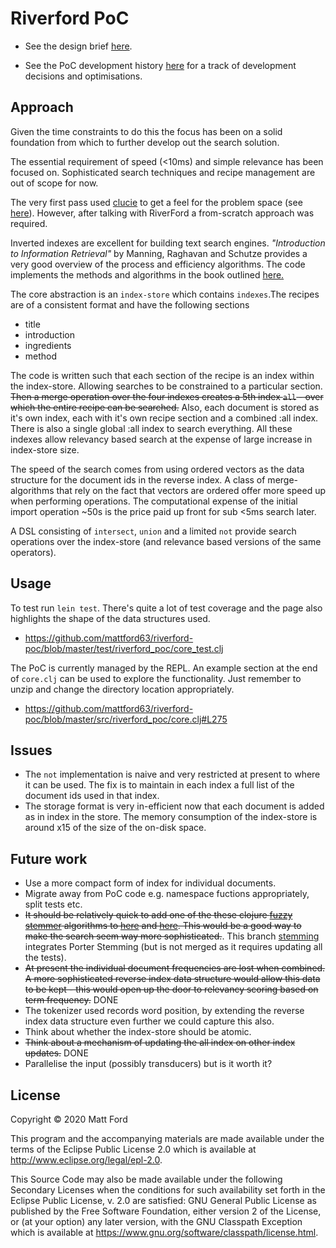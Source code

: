 # Riverford PoC

- See the design brief [here](https://github.com/riverford/recipe-search-tech-test).

- See the PoC development history
[here](https://github.com/mattford63/riverford-poc/commits/master) for
a track of development decisions and optimisations.

## Approach

Given the time constraints to do this the focus has been on a solid
foundation from which to further develop out the search solution.

The essential requirement of speed (<10ms) and simple relevance has been
focused on. Sophisticated search techniques and recipe management are
out of scope for now.

The very first pass used
[clucie](https://github.com/federkasten/clucie) to get a feel for the
problem space (see
[here](https://github.com/mattford63/riverford-poc/blob/b7f7e4901a762d387f80943af4aab2c49d9601b7/src/riverford_poc/core.clj)).
However, after talking with RiverFord a from-scratch approach was
required.

Inverted indexes are excellent for building text search
engines. _"Introduction to Information Retrieval"_ by Manning,
Raghavan and Schutze provides a very good overview of the process and
efficiency algorithms.  The code implements the methods and algorithms
in the book outlined
[here.](https://nlp.stanford.edu/IR-book/html/htmledition/a-first-take-at-building-an-inverted-index-1.html)

The core abstraction is an `index-store` which contains `indexes`.The
recipes are of a consistent format and have the following sections

- title
- introduction
- ingredients
- method

The code is written such that each section of the recipe is an index
within the index-store.  Allowing searches to be constrained to a
particular section.  ~~Then a merge operation over the four indexes
creates a 5th index `all` - over which the entire recipe can be
searched.~~ Also, each document is stored as it's own index, each with
it's own recipe section and a combined :all index.  There is also a
single global :all index to search everything.  All these indexes
allow relevancy based search at the expense of large increase in
index-store size.

The speed of the search comes from using ordered vectors as the data
structure for the document ids in the reverse index. A class of
merge-algorithms that rely on the fact that vectors are ordered offer
more speed up when performing operations.  The computational expense
of the initial import operation ~50s is the price paid up front for
sub <5ms search later.

A DSL consisting of `intersect`, `union` and a limited `not` provide
search operations over the index-store (and relevance based versions
of the same operators).

## Usage

To test run `lein test`.  There's quite a lot of test coverage and the
page also highlights the shape of the data structures used.

- https://github.com/mattford63/riverford-poc/blob/master/test/riverford_poc/core_test.clj

The PoC is currently managed by the REPL. An example section at the
end of `core.clj` can be used to explore the functionality.  Just
remember to unzip and change the directory location appropriately.

- https://github.com/mattford63/riverford-poc/blob/master/src/riverford_poc/core.clj#L275

## Issues

- The `not` implementation is naive and very restricted at present to
  where it can be used.  The fix is to maintain in each index a full
  list of the document ids used in that index.
- The storage format is very in-efficient now that each document is added
  as in index in the store.  The memory consumption of the index-store
  is around x15 of the size of the on-disk space.


## Future work

- Use a more compact form of index for individual documents.
- Migrate away from PoC code e.g. namespace fuctions appropriately,
  split tests etc.
- ~~It should be relatively quick to add one of the these clojure
  [fuzzy
  stemmer](https://yomguithereal.github.io/clj-fuzzy/clojure.html)
  algorithms to
  [here](https://github.com/mattford63/riverford-poc/blob/master/src/riverford_poc/core.clj#L76)
  and
  [here](https://github.com/mattford63/riverford-poc/blob/master/src/riverford_poc/core.clj#L174).
  This would be a good way to make the search seem way more
  sophisticated.~~.  This branch
  [stemming](https://github.com/mattford63/riverford-poc/tree/stemming)
  integrates Porter Stemming (but is not merged as it requires updating all the tests).
- ~~At present the individual document frequencies are lost when
  combined. A more sophisticated reverse index data structure would
  allow this data to be kept - this would open up the door to
  relevancy scoring based on term frequency.~~ DONE
- The tokenizer used records word position, by extending the reverse
  index data structure even further we could capture this also.
- Think about whether the index-store should be atomic.
- ~~Think about a mechanism of updating the all index on other index updates.~~ DONE
- Parallelise the input (possibly transducers) but is it worth it?


## License

Copyright © 2020 Matt Ford

This program and the accompanying materials are made available under the
terms of the Eclipse Public License 2.0 which is available at
http://www.eclipse.org/legal/epl-2.0.

This Source Code may also be made available under the following Secondary
Licenses when the conditions for such availability set forth in the Eclipse
Public License, v. 2.0 are satisfied: GNU General Public License as published by
the Free Software Foundation, either version 2 of the License, or (at your
option) any later version, with the GNU Classpath Exception which is available
at https://www.gnu.org/software/classpath/license.html.
